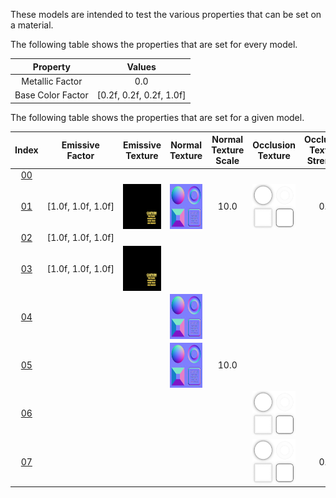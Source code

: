 These models are intended to test the various properties that can be set on a material.  

The following table shows the properties that are set for every model.  


Property | **Values**
:---: | :---:
Metallic Factor | 0.0
Base Color Factor | [0.2f,&nbsp;0.2f,&nbsp;0.2f,&nbsp;1.0f]

 
The following table shows the properties that are set for a given model.  


Index | Emissive Factor | Emissive Texture | Normal Texture | Normal Texture Scale | Occlusion Texture | Occlusion Texture Strength
:---: | :---: | :---: | :---: | :---: | :---: | :---:
[00](Material_00.gltf) |   |   |   |   |   |  
[01](Material_01.gltf) | [1.0f,&nbsp;1.0f,&nbsp;1.0f] | <img src="Textures/Emissive_Plane.png" height="72" width="72" align="middle"> | <img src="Textures/Normal_Plane.png" height="72" width="72" align="middle"> | 10.0 | <img src="Textures/Occlusion_Plane.png" height="72" width="72" align="middle"> | 0.5
[02](Material_02.gltf) | [1.0f,&nbsp;1.0f,&nbsp;1.0f] |   |   |   |   |  
[03](Material_03.gltf) | [1.0f,&nbsp;1.0f,&nbsp;1.0f] | <img src="Textures/Emissive_Plane.png" height="72" width="72" align="middle"> |   |   |   |  
[04](Material_04.gltf) |   |   | <img src="Textures/Normal_Plane.png" height="72" width="72" align="middle"> |   |   |  
[05](Material_05.gltf) |   |   | <img src="Textures/Normal_Plane.png" height="72" width="72" align="middle"> | 10.0 |   |  
[06](Material_06.gltf) |   |   |   |   | <img src="Textures/Occlusion_Plane.png" height="72" width="72" align="middle"> |  
[07](Material_07.gltf) |   |   |   |   | <img src="Textures/Occlusion_Plane.png" height="72" width="72" align="middle"> | 0.5
 
